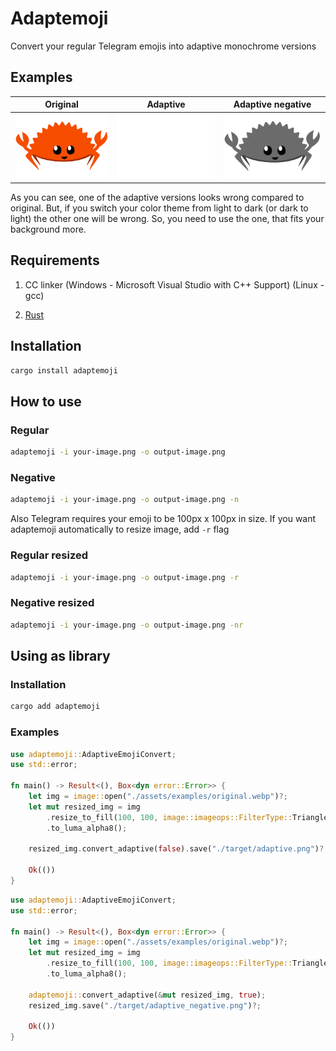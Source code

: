 # Adaptemoji

Convert your regular Telegram emojis into adaptive monochrome versions

## Examples

| Original                                         | Adaptive                                         | Adaptive negative                                                  |
| ------------------------------------------------ | ------------------------------------------------ | ------------------------------------------------------------------ |
| ![Original image](assets/examples/original.webp) | ![Adaptive image](assets/examples/adaptive.webp) | ![Adaptive negative image](assets/examples/adaptive-negative.webp) |

As you can see, one of the adaptive versions looks wrong compared to original. But, if you switch your color theme from light to dark (or dark to light) the other one will be wrong. So, you need to use the one, that fits your background more.

## Requirements

1. CC linker (Windows - Microsoft Visual Studio with C++ Support) (Linux - gcc)

2. [Rust](https://www.rust-lang.org/tools/install)

## Installation

```bash
cargo install adaptemoji
```

## How to use

### Regular

```bash
adaptemoji -i your-image.png -o output-image.png
```

### Negative

```bash
adaptemoji -i your-image.png -o output-image.png -n
```

Also Telegram requires your emoji to be 100px x 100px in size. If you want adaptemoji automatically to resize image, add `-r` flag

### Regular resized

```bash
adaptemoji -i your-image.png -o output-image.png -r
```

### Negative resized

```bash
adaptemoji -i your-image.png -o output-image.png -nr
```

## Using as library

### Installation

```bash
cargo add adaptemoji
```

### Examples

```rust
use adaptemoji::AdaptiveEmojiConvert;
use std::error;

fn main() -> Result<(), Box<dyn error::Error>> {
    let img = image::open("./assets/examples/original.webp")?;
    let mut resized_img = img
        .resize_to_fill(100, 100, image::imageops::FilterType::Triangle) // Resize image to 100px x 100px
        .to_luma_alpha8();

    resized_img.convert_adaptive(false).save("./target/adaptive.png")?;

    Ok(())
}
```

```rust
use adaptemoji::AdaptiveEmojiConvert;
use std::error;

fn main() -> Result<(), Box<dyn error::Error>> {
    let img = image::open("./assets/examples/original.webp")?;
    let mut resized_img = img
        .resize_to_fill(100, 100, image::imageops::FilterType::Triangle) // Resize image to 100px x 100px
        .to_luma_alpha8();

    adaptemoji::convert_adaptive(&mut resized_img, true);
    resized_img.save("./target/adaptive_negative.png")?;

    Ok(())
}
```
